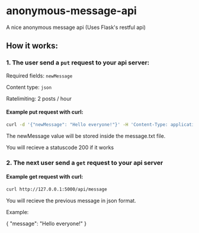# anonymous-message-api
A nice anonymous message api (Uses Flask's restful api)

## How it works:

### 1. The user send a `put` request to your api server:

Required fields: `newMessage`

Content type: `json`

Ratelimiting: 2 posts / hour
#### Example put request with curl:
```bash
curl -d '{"newMessage": "Hello everyone!"}' -H 'Content-Type: application/json' http://127.0.0.1:5000/api/message
```

The newMessage value will be stored inside the message.txt file.

You will recieve a statuscode 200 if it works

### 2. The next user send a `get` request to your api server

#### Example get request with curl:
```bash
curl http://127.0.0.1:5000/api/message
```

You will recieve the previous message in json format.

Example:

{
  "message": "Hello everyone!"
}
